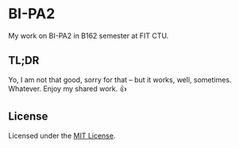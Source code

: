 # BI-PA2

My work on BI-PA2 in B162 semester at FIT CTU.

## TL;DR

Yo, I am not that good, sorry for that – but it works, well, sometimes. Whatever. Enjoy my shared work. :thumbsup:

## License

Licensed under the [MIT License](LICENSE).
